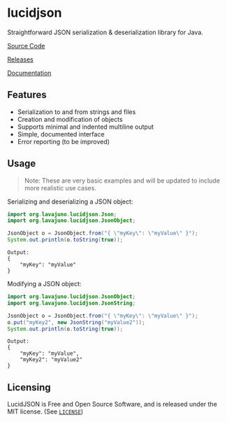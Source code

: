 # lucidjson

Straightforward JSON serialization &amp; deserialization library for Java.

[Source Code](https://github.com/lavajuno/lucidjson)

[Releases](https://github.com/lavajuno/lucidjson/releases)

[Documentation](https://lavajuno.github.io/lucidjson/docs/index.html)

## Features
- Serialization to and from strings and files
- Creation and modification of objects
- Supports minimal and indented multiline output
- Simple, documented interface
- Error reporting (to be improved)

## Usage

> Note: These are very basic examples and will be updated to include more realistic use cases.

Serializing and deserializing a JSON object:

```java
import org.lavajuno.lucidjson.Json;
import org.lavajuno.lucidjson.JsonObject;

JsonObject o = JsonObject.from("{ \"myKey\": \"myValue\" }");
System.out.println(o.toString(true));
```

```
Output:
{
    "myKey": "myValue"
}
```

Modifying a JSON object:

```java
import org.lavajuno.lucidjson.JsonObject;
import org.lavajuno.lucidjson.JsonString;

JsonObject o = JsonObject.from("{ \"myKey\": \"myValue\" }");
o.put("myKey2", new JsonString("myValue2"));
System.out.println(o.toString(true));
```

```
Output:
{
    "myKey": "myValue",
    "myKey2": "myValue2"
}
```

## Licensing

LucidJSON is Free and Open Source Software, and is released under the MIT license. (See [`LICENSE`](LICENSE))